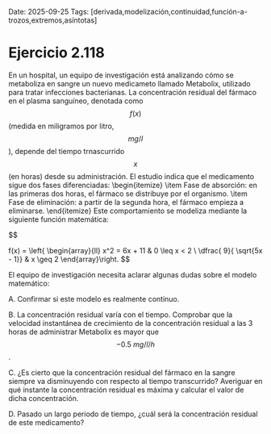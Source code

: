 Date: 2025-09-25
Tags: [derivada,modelización,continuidad,función-a-trozos,extremos,asíntotas]

# Ejercicio 2.118

 
En un hospital, un equipo de investigación está analizando cómo se metaboliza en sangre un nuevo medicameto llamado Metabolix, utilizado para tratar infecciones bacterianas. La concentración residual del fármaco en el plasma sanguíneo, denotada como  $$ f(x)$$  (medida en miligramos por litro,  $$ mg/l$$  ), depende del tiempo trnascurrido  $$ x$$  (en horas) desde su administración. El estudio indica que el medicamento sigue dos fases diferenciadas:
 \begin{itemize}
\item Fase de absorción: en las primeras dos horas, el fármaco se distribuye por el organismo.
\item Fase de eliminación: a partir de la segunda hora, el fármaco empieza a eliminarse.
\end{itemize} 
Este comportamiento se modeliza mediante la siguiente función matemática:

$$
 
f(x) = \left\{ \begin{array}{ll}
 x^2 = 6x + 11 &  0  \leq  x < 2 \\
\dfrac{ 9}{ \sqrt{5x - 1}} &  x  \geq  2
\end{array}\right.
$$
 
El equipo de investigación necesita aclarar algunas dudas sobre el modelo matemático:

A.    Confirmar si este modelo es realmente continuo.

B.    La concentración residual varía con el tiempo. Comprobar que la velocidad instantánea de crecimiento de la concentración residual a las 3 horas de administrar Metabolix es mayor que  $$ -0.5 \  mg/l/h$$  .

C.    ¿Es cierto que la concentración residual del fármaco en la sangre siempre va disminuyendo con respecto al tiempo transcurrido? Averiguar en qué instante la concentración residual es máxima y calcular el valor de dicha concentración.

D.    Pasado un largo periodo de tiempo, ¿cuál será la concentración residual de este medicamento?


